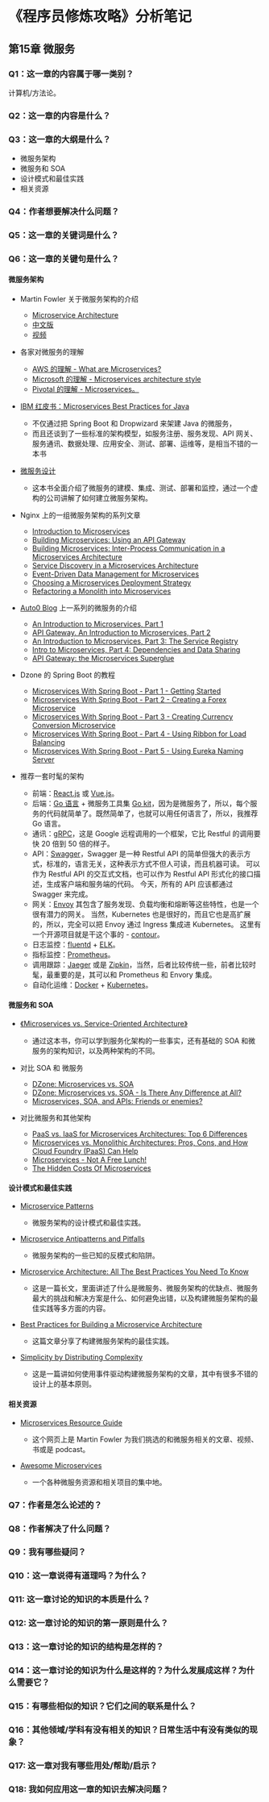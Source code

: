 # 《程序员修炼攻略》分析笔记

## 第15章 微服务

### Q1：这一章的内容属于哪一类别？

计算机/方法论。

### Q2：这一章的内容是什么？

### Q3：这一章的大纲是什么？

- 微服务架构
- 微服务和 SOA
- 设计模式和最佳实践
- 相关资源

### Q4：作者想要解决什么问题？

### Q5：这一章的关键词是什么？

### Q6：这一章的关键句是什么？

#### 微服务架构

- Martin Fowler 关于微服务架构的介绍
  - [Microservice Architecture][1]
  - [中文版][2]
  - [视频][3]

- 各家对微服务的理解
  - [AWS 的理解 - What are Microservices?][4]
  - [Microsoft 的理解 - Microservices architecture style][5]
  - [Pivotal 的理解 - Microservices。][6]

- [IBM 红皮书：Microservices Best Practices for Java][7]
  - 不仅通过把 Spring Boot 和 Dropwizard 来架建 Java 的微服务，
  - 而且还谈到了一些标准的架构模型，如服务注册、服务发现、API 网关、服务通讯、数据处理、应用安全、测试、部署、运维等，是相当不错的一本书

- [微服务设计][8]
  - 这本书全面介绍了微服务的建模、集成、测试、部署和监控，通过一个虚构的公司讲解了如何建立微服务架构。

- Nginx 上的一组微服务架构的系列文章
  - [Introduction to Microservices][9]
  - [Building Microservices: Using an API Gateway][10]
  - [Building Microservices: Inter-Process Communication in a Microservices Architecture][11]
  - [Service Discovery in a Microservices Architecture][12]
  - [Event-Driven Data Management for Microservices][13]
  - [Choosing a Microservices Deployment Strategy][14]
  - [Refactoring a Monolith into Microservices][15]

- [Auto0 Blog][56] 上一系列的微服务的介绍
  - [An Introduction to Microservices, Part 1][16]
  - [API Gateway. An Introduction to Microservices, Part 2][17]
  - [An Introduction to Microservices, Part 3: The Service Registry][18]
  - [Intro to Microservices, Part 4: Dependencies and Data Sharing][19]
  - [API Gateway: the Microservices Superglue][20]

- Dzone 的 Spring Boot 的教程
  - [Microservices With Spring Boot - Part 1 - Getting Started][21]
  - [Microservices With Spring Boot - Part 2 - Creating a Forex Microservice][22]
  - [Microservices With Spring Boot - Part 3 - Creating Currency Conversion Microservice][23]
  - [Microservices With Spring Boot - Part 4 - Using Ribbon for Load Balancing][24]
  - [Microservices With Spring Boot - Part 5 - Using Eureka Naming Server][25]

- 推荐一套时髦的架构
  - 前端：[React.js][26] 或 [Vue.js][27]。
  - 后端：[Go 语言][28] + 微服务工具集 [Go kit][29]，因为是微服务了，所以，每个服务的代码就简单了。既然简单了，也就可以用任何语言了，所以，我推荐 Go 语言。
  - 通讯：[gRPC][30]，这是 Google 远程调用的一个框架，它比 Restful 的调用要快 20 倍到 50 倍的样子。
  - API：[Swagger][31]，Swagger 是一种 Restful API 的简单但强大的表示方式，标准的，语言无关，这种表示方式不但人可读，而且机器可读。
    可以作为 Restful API 的交互式文档，也可以作为 Restful API 形式化的接口描述，生成客户端和服务端的代码。
    今天，所有的 API 应该都通过 Swagger 来完成。
  - 网关：[Envoy][32] 其包含了服务发现、负载均衡和熔断等这些特性，也是一个很有潜力的网关。
    当然，Kubernetes 也是很好的，而且它也是高扩展的，所以，完全可以把 Envoy 通过 Ingress 集成进 Kubernetes。
    这里有一个开源项目就是干这个事的 - [contour][33]。
  - 日志监控：[fluentd][34] + [ELK][35]。
  - 指标监控：[Prometheus][36]。
  - 调用跟踪：[Jaeger][37] 或是 [Zipkin][38]，当然，后者比较传统一些，前者比较时髦，最重要的是，其可以和 Prometheus 和 Envory 集成。
  - 自动化运维：[Docker][39] + [Kubernetes][40]。

#### 微服务和 SOA

- [《Microservices vs. Service-Oriented Architecture》][41]
  - 通过这本书，你可以学到服务化架构的一些事实，还有基础的 SOA 和微服务的架构知识，以及两种架构的不同。

- 对比 SOA 和 微服务
  - [DZone: Microservices vs. SOA][42]
  - [DZone: Microservices vs. SOA - Is There Any Difference at All?][43]
  - [Microservices, SOA, and APIs: Friends or enemies?][44]

- 对比微服务和其他架构
  - [PaaS vs. IaaS for Microservices Architectures: Top 6 Differences][45]
  - [Microservices vs. Monolithic Architectures: Pros, Cons, and How Cloud Foundry (PaaS) Can Help][46]
  - [Microservices - Not A Free Lunch!][47]
  - [The Hidden Costs Of Microservices][48]

#### 设计模式和最佳实践

- [Microservice Patterns][49]
  - 微服务架构的设计模式和最佳实践。

- [Microservice Antipatterns and Pitfalls][50]
  - 微服务架构的一些已知的反模式和陷阱。

- [Microservice Architecture: All The Best Practices You Need To Know][51]
  - 这是一篇长文，里面讲述了什么是微服务、微服务架构的优缺点、微服务最大的挑战和解决方案是什么、如何避免出错，以及构建微服务架构的最佳实践等多方面的内容。

- [Best Practices for Building a Microservice Architecture ][52]
  - 这篇文章分享了构建微服务架构的最佳实践。

- [Simplicity by Distributing Complexity][53]
  - 这是一篇讲如何使用事件驱动构建微服务架构的文章，其中有很多不错的设计上的基本原则。

#### 相关资源

- [Microservices Resource Guide][54]
  - 这个网页上是 Martin Fowler 为我们挑选的和微服务相关的文章、视频、书或是 podcast。

- [Awesome Microservices][55]
  - 一个各种微服务资源和相关项目的集中地。

### Q7：作者是怎么论述的？

### Q8：作者解决了什么问题？

### Q9：我有哪些疑问？

### Q10：这一章说得有道理吗？为什么？

### Q11: 这一章讨论的知识的本质是什么？

### Q12: 这一章讨论的知识的第一原则是什么？

### Q13：这一章讨论的知识的结构是怎样的？

### Q14：这一章讨论的知识为什么是这样的？为什么发展成这样？为什么需要它？

### Q15：有哪些相似的知识？它们之间的联系是什么？

### Q16：其他领域/学科有没有相关的知识？日常生活中有没有类似的现象？

### Q17: 这一章对我有哪些用处/帮助/启示？

### Q18: 我如何应用这一章的知识去解决问题？

  [1]: https://martinfowler.com/articles/microservices.html
  [2]: https://blog.csdn.net/wurenhai/article/details/37659335
  [3]: https://www.youtube.com/watch?v=wgdBVIX9ifAo
  [4]: https://aws.amazon.com/microservices/
  [5]: https://learn.microsoft.com/en-us/azure/architecture/guide/architecture-styles/microservices
  [6]: https://tanzu.vmware.com/microservices
  [7]: https://www.redbooks.ibm.com/redbooks/pdfs/sg248357.pdf
  [8]: https://book.douban.com/subject/26772677/
  [9]: https://www.nginx.com/blog/introduction-to-microservices/
  [10]: https://www.nginx.com/blog/building-microservices-using-an-api-gateway/
  [11]: https://www.nginx.com/blog/building-microservices-inter-process-communication/
  [12]: https://www.nginx.com/blog/service-discovery-in-a-microservices-architecture/
  [13]: https://www.nginx.com/blog/event-driven-data-management-microservices/
  [14]: https://www.nginx.com/blog/deploying-microservices/
  [15]: https://www.nginx.com/blog/refactoring-a-monolith-into-microservices/
  [16]: https://auth0.com/blog/an-introduction-to-microservices-part-1/
  [17]: https://auth0.com/blog/an-introduction-to-microservices-part-2-API-gateway/
  [18]: https://auth0.com/blog/an-introduction-to-microservices-part-3-the-service-registry/
  [19]: https://auth0.com/blog/introduction-to-microservices-part-4-dependencies/
  [20]: https://auth0.com/blog/apigateway-microservices-superglue/
  [21]: https://dzone.com/articles/microservices-with-spring-boot-part-1-getting-star
  [22]: https://dzone.com/articles/microservices-with-spring-boot-part-2-creating-a-f
  [23]: https://dzone.com/articles/microservices-with-spring-boot-part-3-creating-cur
  [24]: https://dzone.com/articles/microservices-with-spring-boot-part-4-using-ribbon
  [25]: https://dzone.com/articles/microservices-with-spring-boot-part-5-using-eureka
  [26]: https://reactjs.org/
  [27]: https://vuejs.org/
  [28]: https://go.dev/
  [29]: https://gokit.io/
  [30]: https://grpc.io/
  [31]: https://swagger.io/
  [32]: https://www.envoyproxy.io/
  [33]: https://github.com/projectcontour/contour
  [34]: https://www.fluentd.org/
  [35]: https://www.elastic.co/webinars/introduction-elk-stack
  [36]: https://prometheus.io/
  [37]: https://www.jaegertracing.io/docs/1.38/
  [38]: https://zipkin.io/
  [39]: https://www.docker.com/
  [40]: https://kubernetes.io/
  [41]: https://www.nginx.com/resources/library/microservices-vs-soa/
  [42]: https://dzone.com/articles/microservices-vs-soa-2
  [43]: https://dzone.com/articles/microservices-vs-soa-is-there-any-difference-at-al
  [44]: https://developer.ibm.com/depmodels/cloud/
  [45]: http://blog.altoros.com/microservices-architectures-paas-vs-iaas-top-6-differences.html
  [46]: https://www.slideshare.net/altoros/microservices-vs-monolithic-architectures-pros-and-cons
  [47]: http://highscalability.com/blog/2014/4/8/microservices-not-a-free-lunch.html
  [48]: https://www.stackbuilders.com/blog/the-hidden-costs-of-microservices/
  [49]: https://microservices.io/
  [50]: https://www.oreilly.com/content/microservices-antipatterns-and-pitfalls/
  [51]: https://codingsans.com/blog/microservice-architecture-best-practices
  [52]: https://www.vinaysahni.com/best-practices-for-building-a-microservice-architecture
  [53]: https://engineering.zalando.com/posts/2018/01/simplicity-by-distributing-complexity.html
  [54]: https://martinfowler.com/microservices/
  [55]: https://github.com/mfornos/awesome-microservices/
  [56]: https://auth0.com/blog/
